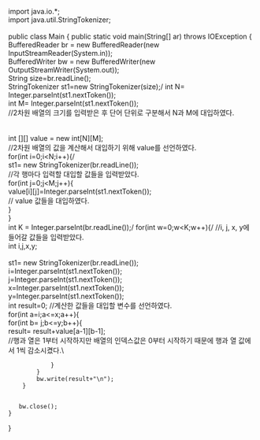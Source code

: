 import java.io.*;\
import java.util.StringTokenizer;\
\
public class Main {
    public static void main(String[] ar) throws IOException {\
        BufferedReader br = new BufferedReader(new InputStreamReader(System.in));\
        BufferedWriter bw = new BufferedWriter(new OutputStreamWriter(System.out));\
        String size=br.readLine();\
        StringTokenizer st1=new StringTokenizer(size);/
        int N= Integer.parseInt(st1.nextToken());\
        int M= Integer.parseInt(st1.nextToken());\
        //2차원 배열의 크기를 입력받은 후 단어 단위로 구분해서 N과 M에 대입하였다.\
\
\
        int [][] value = new int[N][M];\
        //2차원 배열의 값을 계산해서 대입하기 위해 value를 선언하였다.\
        for(int i=0;i<N;i++){/
\
            st1= new StringTokenizer(br.readLine());\
            //각 행마다 입력할 대입할 값들을 입력받았다.\
            for(int j=0;j<M;j++){\
                value[i][j]=Integer.parseInt(st1.nextToken());\
                // value 값들을 대입하였다.\
            }\
        }\
        int K = Integer.parseInt(br.readLine());/
        for(int w=0;w<K;w++){/
        //i, j, x, y에 들어갈 값들을 입력받았다.\
            int i,j,x,y;\
\
            st1= new StringTokenizer(br.readLine());\
            i=Integer.parseInt(st1.nextToken());\
            j=Integer.parseInt(st1.nextToken());\
            x=Integer.parseInt(st1.nextToken());\
            y=Integer.parseInt(st1.nextToken());\
            int result=0;
            //계산한 값들을 대입할 변수를 선언하였다.\
            for(int a=i;a<=x;a++){\
                for(int b= j;b<=y;b++){\
                    result= result+value[a-1][b-1];\
                    //행과 열은 1부터 시작하지만 배열의 인덱스값은 0부터 시작하기 때문에 행과 열 값에서 1씩 감소시켰다.\

                }
            }
            bw.write(result+"\n");
        }


       bw.close();
    }

}


